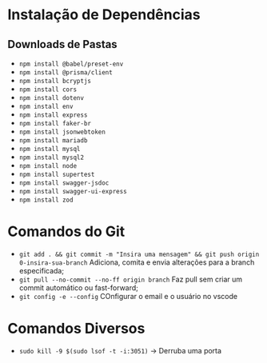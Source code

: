 # Instalação de Dependências

## Downloads de Pastas 

- `npm install @babel/preset-env`
- `npm install @prisma/client`
- `npm install bcryptjs`
- `npm install cors`
- `npm install dotenv`
- `npm install env`
- `npm install express`
- `npm install faker-br`
- `npm install jsonwebtoken`
- `npm install mariadb`
- `npm install mysql`
- `npm install mysql2`
- `npm install node`
- `npm install supertest`
- `npm install swagger-jsdoc`
- `npm install swagger-ui-express`
- `npm install zod`

# Comandos do Git

- `git add . && git commit -m "Insira uma mensagem" && git push origin 0-insira-sua-branch` Adiciona, comita e envia alterações para a branch especificada;
- `git pull --no-commit --no-ff origin branch` Faz pull sem criar um commit automático ou fast-forward;
- `git config -e --config` COnfigurar o email e o usuário no vscode

# Comandos Diversos

- `sudo kill -9 $(sudo lsof -t -i:3051)` &rarr; Derruba uma porta
